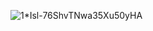 
![1*Isl-76ShvTNwa35Xu50yHA](https://user-images.githubusercontent.com/76843403/212524988-dc211d5a-3d26-4be7-95c8-0183c6ef1a1c.png)
